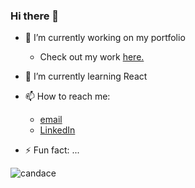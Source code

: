 ### Hi there 👋

- 🔭 I’m currently working on my portfolio
  - Check out my work [here.](https://fierce-springs-79146.herokuapp.com/)


- 🌱 I’m currently learning React


- 📫 How to reach me:
  - [email](candace.hazlett@gmail.com)
  - [LinkedIn](https://www.linkedin.com/in/candacehazlett/)


- ⚡ Fun fact: ...

![candace](https://media.giphy.com/media/ZeKYWDAvROV3BGwCXR/giphy.gif)
